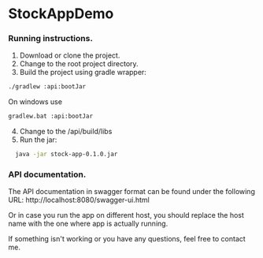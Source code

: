# StockAppDemo
### Running instructions.
1. Download or clone the project.
2. Change to the root project directory.
3. Build the project using gradle wrapper:
```bash
./gradlew :api:bootJar
```
On windows use
```bash
gradlew.bat :api:bootJar
```
4. Change to the <project root>/api/build/libs
5. Run the jar:
```bash
  java -jar stock-app-0.1.0.jar
  ```

### API documentation.
The API documentation in swagger format can be found under the following URL:
http://localhost:8080/swagger-ui.html

Or in case you run the app on different host, you should replace the host name with the one where app is actually running.

If something isn't working or you have any questions, feel free to contact me.
